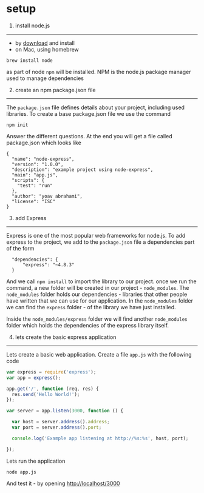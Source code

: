 setup
=====

1. install node.js
-----

* by [download](https://nodejs.org/download/) and install
* on Mac, using homebrew

```
brew install node
```

as part of node ```npm``` will be installed. NPM is the node.js package manager used to manage dependencies

2. create an npm package.json file
---

The ```package.json``` file defines details about your project, including used libraries. To create a base package.json file
we use the command

```
npm init
```

Answer the different questions. At the end you will get a file called package.json which looks like

```
{
  "name": "node-express",
  "version": "1.0.0",
  "description": "example project using node-express",
  "main": "app.js",
  "scripts": {
    "test": "run"
  },
  "author": "yoav abrahami",
  "license": "ISC"
}
```

3. add Express
---

Express is one of the most popular web frameworks for node.js. To add express to the project, we add to the ```package.json``` file
a dependencies part of the form

```
  "dependencies": {
      "express": "~4.8.3"
  }
```

And we call ```npm install``` to import the library to our project. once we run the command, a new folder will be
created in our project - ```node_modules```. The ```node_modules``` folder holds our dependencies - libraries that
other people have written that we can use for our application. In the ```node_modules``` folder we can find the
```express``` folder - of the library we have just installed.

Inside the ```node_modules/express``` folder we will find another ```node_modules``` folder which holds the dependencies
of the express library itself.

4. lets create the basic express application
---

Lets create a basic web application. Create a file ```app.js``` with the following code

```javascript
var express = require('express');
var app = express();

app.get('/', function (req, res) {
  res.send('Hello World!');
});

var server = app.listen(3000, function () {

  var host = server.address().address;
  var port = server.address().port;

  console.log('Example app listening at http://%s:%s', host, port);

});
```

Lets run the application

```
node app.js
```

And test it - by opening [http://localhost/3000](http://localhost/3000)







